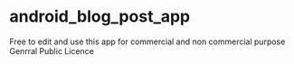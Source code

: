 # android_blog_post_app
Free to edit and use this app for commercial and non commercial purpose
Genrral Public Licence
